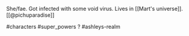 She/fae. Got infected with some void virus. Lives in [[Mart's universe]]. [[@pichuparadise]]

#characters #super_powers ? #ashleys-realm